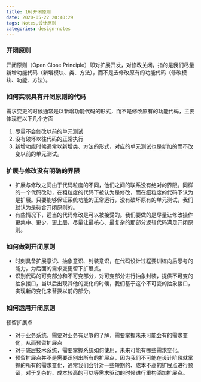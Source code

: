 ```yaml
---
title: 16|开闭原则
date: 2020-05-22 20:40:29
tags: Notes,设计原则
categories: design-notes 
---
```



### 开闭原则
开闭原则（Open Close Principle）即对扩展开发，对修改关闭，指的是我们尽量新增功能代码（新增模块、类、方法），而不是去修改原有的功能代码（修改模块、功能、方法）。
 
### 如何实现具有开闭原则的代码
需求变更的时候通常是以新增功能代码的形式，而不是修改原有的功能代码，主要体现在以下几个方面
1. 尽量不会修改以前的单元测试
2. 没有破坏以往代码的正常执行
3. 新增功能时候通常以新增类、方法的形式，对应的单元测试也是新加的而不改变以前的单元测试。

### 扩展与修改没有明确的界限
+ 扩展与修改之间由于代码粒度的不同，他们之间的联系没有绝对的界限。同样的一个代码改动，在粗粒度的代码下被认为是修改，而在细粒度的代码下认为是扩展。只要能够保证系统功能的正常运行，没有破坏原有的单元测试，我们就认为是符合开闭原则的。
+ 有些情况下，适当的代码修改是可以被接受的。我们要做的是尽量让修改操作更集中、更少、更上层，尽量让最核心、最复杂的那部分逻辑代码满足开闭原则。
### 如何做到开闭原则

+ 时刻具备扩展意识、抽象意识、封装意识，在代码设计过程要训练向后思考的能力，为后面的需求变更留下扩展点。
+ 识别代码的可变部分和不可变部分，对可变部分进行抽象封装，提供不可变的抽象接口，当以后出现其他的变化的时候，我们基于这个不可变的抽象接口，实现新的变化来替换以前的部分。

### 如何运用开闭原则
预留扩展点
+ 对于业务系统，需要对业务有足够的了解，需要掌握未来可能会有的需求变化，从而预留扩展点
+ 对于底层技术系统，需要掌握系统如何使用，未来可能有哪些需求变化。
+ 预留扩展点并不是需要识别出所有的扩展点，因为我们不可能在设计阶段就掌握的所有的需求变化，通常我们会针对一些短期的、成本不高的扩展点进行预留，对于复杂的、成本较高的可以等需求驱动的时候进行重构添加扩展点。
